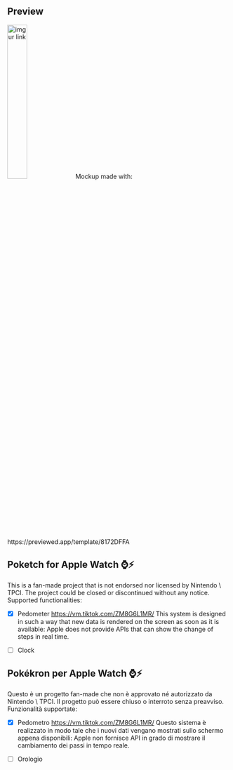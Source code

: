 ## Preview
<img alt="imgur link" src="https://i.imgur.com/KVNB4Jv.jpg" style="width:30%">
Mockup made with: https://previewed.app/template/8172DFFA

## Poketch for Apple Watch  ⌚️⚡️
This is a fan-made project that is not endorsed nor licensed by Nintendo \ TPCI. The project could be closed or discontinued without any notice. <br>
Supported functionalities:
- [x] Pedometer  https://vm.tiktok.com/ZM8G6L1MR/ This system is designed in such a way that new data is rendered on the screen as soon as it is available: Apple does not provide APIs that can show the change of steps in real time.

- [ ] Clock




## Pokékron per Apple Watch ⌚⚡️
Questo è un progetto fan-made che non è approvato né autorizzato da Nintendo \ TPCI. Il progetto può essere chiuso o interroto senza preavviso.  <br>
Funzionalità supportate:
- [x] Pedometro  https://vm.tiktok.com/ZM8G6L1MR/ Questo sistema è realizzato in modo tale che i nuovi dati vengano mostrati sullo schermo appena disponibili: Apple non fornisce API in grado di mostrare il cambiamento dei passi in tempo reale.
- [ ] Orologio 



